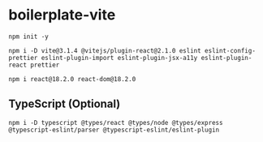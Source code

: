 # boilerplate-vite

`npm init -y`

`npm i -D vite@3.1.4 @vitejs/plugin-react@2.1.0 eslint eslint-config-prettier eslint-plugin-import eslint-plugin-jsx-a11y eslint-plugin-react prettier`

`npm i react@18.2.0 react-dom@18.2.0`



## TypeScript (Optional)

`npm i -D typescript @types/react @types/node @types/express @typescript-eslint/parser @typescript-eslint/eslint-plugin`
